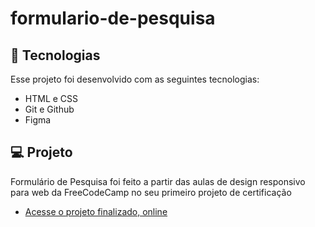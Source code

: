 ﻿# formulario-de-pesquisa

## 🚀 Tecnologias

Esse projeto foi desenvolvido com as seguintes tecnologias:

- HTML e CSS
- Git e Github
- Figma

## 💻 Projeto

Formulário de Pesquisa  foi feito a partir das aulas de design responsivo para web da FreeCodeCamp no seu primeiro projeto de certificação

- [Acesse o projeto finalizado, online](https://gustavojeri.github.io/about-me/)
